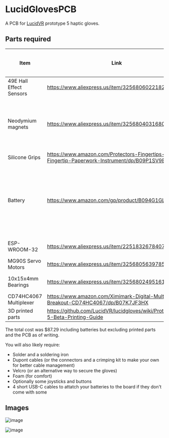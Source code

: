 # LucidGlovesPCB
A PCB for [LucidVR](https://github.com/LucidVR/lucidgloves) prototype 5 haptic gloves.

## Parts required
|Item                   |Link                                                                                     |Quantity required for 2 gloves|Quantity to purchase|Total price (as of writing)|Variant           |Notes                                                                      |
|-----------------------|-----------------------------------------------------------------------------------------|------------------------------|--------------------|---------------------------|------------------|---------------------------------------------------------------------------|
|49E Hall Effect Sensors|https://www.aliexpress.us/item/3256806022182106.html                                     |30                            |1                   |$5.28                      |50pcs             |3 per finger w/ splay                                                      |
|Neodymium magnets      |https://www.aliexpress.us/item/3256804031680743.html                                     |100                           |1                   |$2.44                      |100pcs            |Requires 5 per finger for flexion, +5 per finger for splay                 |
|Silicone Grips         |https://www.amazon.com/Protectors-Fingertips-Fingertip-Paperwork-Instrument/dp/B09P1SV9BM|10                            |1                   |$6.96                      |Pack of 50        |One per finger                                                             |
|Battery                |https://www.amazon.com/gp/product/B094G1GL8T                                             |2                             |1                   |$35.95                     |Pack of 2         |1 per hand; can use pretty much any USB power bank with two 2.1A outputs   |
|ESP-WROOM-32           |https://www.aliexpress.us/item/2251832678407407.html                                     |2                             |2                   |$5.66                      |ESP-WROOM-32D     |1 per hand                                                                 |
|MG90S Servo Motors     |https://www.aliexpress.us/item/3256805639785749.html                                     |10                            |1                   |$8.01                      |MG90S-10pcs       |5 per hand                                                                 |
|10x15x4mm Bearings     |https://www.aliexpress.us/item/3256802495161748.html                                     |20                            |2                   |$26                        |10pc 6700ZZ ABEC 1|2 per finger                                                               |
|CD74HC4067 Multiplexer |https://www.amazon.com/Ximimark-Digital-Multiplexer-Breakout-CD74HC4067/dp/B07K7JF3HX    |2                             |1                   |$6.99                      |Pack of 5         |1 per hand                                                                 |
|3D printed parts       |https://github.com/LucidVR/lucidgloves/wiki/Prototype-5-Beta-Printing-Guide              |2 sets                        |-                   |Depends                    |                  |                                                                           |

The total cost was $87.29 including batteries but excluding printed parts and the PCB as of writing.

You will also likely require:
- Solder and a soldering iron
- Dupont cables (or the connectors and a crimping kit to make your own for better cable management)
- Velcro (or an alternative way to secure the gloves)
- Foam (for comfort)
- Optionally some joysticks and buttons
- 4 short USB-C cables to attatch your batteries to the board if they don't come with some

## Images
![image](https://github.com/user-attachments/assets/9cc72393-926a-41da-9188-cb91a4b19b48)

![image](https://github.com/user-attachments/assets/f2355bb4-4e17-4108-9de6-96e57381cab5)
